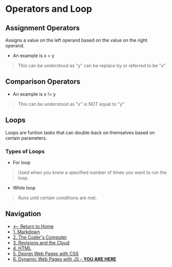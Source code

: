 # Operators and Loop

## Assignment Operators

Assigns a value on the left operand based on the value on the right operand.

- An example is x = y
> This can be understood as "y" can be replace by or referred to be "x"

## Comparison Operators

- An example is x != y
> This can be understood as "x" is NOT equal to "y"

## Loops

Loops are funtion tasks that can double-back on themselves based on certain parameters.

### Types of Loops

- For loop
> Used when you know a specified number of times you want to run the loop.

- While loop
> Runs until certain conditions are met.

## Navigation

- [<-- Return to Home](README.md)
- [1. Markdown](markdown.md)
- [2. The Coder's Computer](thecoderscomputer.md)
- [3. Revisions and the Cloud](revisionsandthecloud.md)
- [4. HTML](HTML.md)
- [5. Design Web Pages with CSS](designwebpageswithcss.md)
- [6. Dynamic Web Pages with JS  - **YOU ARE HERE**](dynamicwebpageswithjs.md)





 

